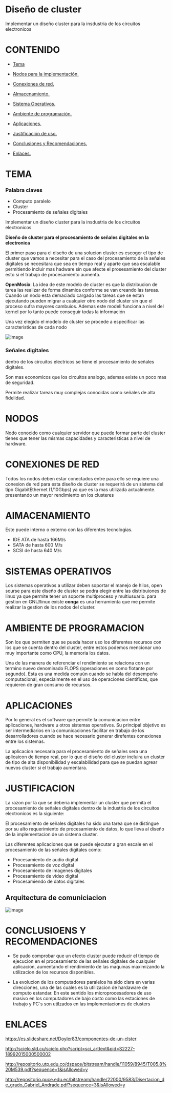 # Diseño de cluster

Implementar un diseño cluster para la insdustria de los circuitos electronicos

# CONTENIDO

* [Tema](#id1)

* [Nodos para la implementación.](#id2)

* [Conexiones de red.](#id3)

* [Almacenamiento.](#id4)

* [Sistema Operativos.](#id5)

* [Ambiente de programación.](#id6)

* [Aplicaciones.](#id7)

* [Justificación de uso.](#id8)
  
* [Conclusiones y Recomendaciones.](#id9)

* [Enlaces.](#id10)

<a name="id1"></a>

# TEMA 

### Palabra claves 
* Computo paralelo
* Cluster
* Procesamiento de señales digitales


Implementar un diseño cluster para la insdustria de los circuitos electronicos

**Diseño de cluster para el procesamiento de señales digitales en la electronica**

El primer paso para el diseño de una solucion cluster es escoger el tipo de cluster que vamos a necesitar para el caso del procesamiento de la señales digitales se necesitara que sea en tiempo real y aparte que sea escalable permitiendo incluir  mas hadware sin que afecte el prosesamiento del cluster esto si el trabajo de procesamiento aumenta. 

**OpenMosix**: La idea de este modelo de cluster es que la distribucion de tarea las realizar de forma dinamica conforme se van creando las tareas. Cuando un nodo esta demaciado cargado las tareas que se estan ejecutando pueden migrar a cualquier otro nodo del cluster sin que el proceso sufra mayores cambuios. Ademas este modeli funciona a nivel del kernel por lo tanto puede conseguir todas la información 

Una vez elegido el modelo de cluster se procede a especificar las caracteristicas de cada nodo 

![image](https://user-images.githubusercontent.com/50051312/59373982-6a10f480-8d10-11e9-9f01-9f079d12646a.png)



### Señales digitales
dentro de los circuitos electricos se tiene el procesamiento de señales digitales.

Son mas economicos que los circuitos analogo, ademas existe un poco mas de seguridad.

Permite realizar tareas muy complejas conocidas como señales de alta fidelidad.


<a name="id2"></a>
# NODOS

Nodo conocido como cualquier servidor que puede formar parte del cluster tienes que tener las mismas capacidades y caracteristicas a nivel de hardware.

<a name="id3"></a>
# CONEXIONES DE RED
Todos los nodos deben estar conectados entre para ello se requiere una conexion de red para esta diseño de cluster se requerirá de un sistema del tipo  GigabitEthernet (1/10Gbps)  ya que es la mas utilizada actualmente. presentando un mayor rendimiento en los clusteres 

<a name="id4"></a>
# AlMACENAMIENTO 

Este puede interno o externo con las diferentes tecnologias.

* IDE ATA de hasta 166M/s
* SATA de hasta 600 M/s
* SCSI de hasta 640 M/s

<a name="id5"></a>
# SISTEMAS OPERATIVOS

Los sistemas operativos a utilizar deben soportar el manejo de hilos, open sourse para este diseño de cluster se podra elegir entre las distribuiones de linux ya que permite tener un soporte multiproceso y multiusuario. para gestion en GNU/linux existe **conga** es una herramienta que me permite realizar la gestion de los nodos del cluster.


<a name="id6"></a>
# AMBIENTE DE PROGRAMACION

Son los que permiten que se pueda hacer uso los diferentes recursos con los que se cuenta dentro del cluster, entre estos podemos mencionar uno muy importante como CPU, la memoria los datos.

Una de las manera de referenciar el rendimiento se relaciona con un termino nuevo denominado FLOPS (operaciones en como flotante por segundo). Esta es una medida comuún cuando se habla del desempeño computacional, especialmente en el uso de operaciones cientificas, que requieren de gran consumo de recursos.

<a name="id7"></a>
# APLICACIONES 
Por lo general es el software que permite la comunicacion entre aplicaciones, hardware u otros sistemas operativos.
Su principal objetivo es ser intermediarios en la comunicaciones facilitar en trabajo de los desarrolladores cuando se hace necesario generar   direfentes conexiones entre los sistemas.

La aplicacion necesaria para el procesamiento de señales sera una aplicaicon de tiempo real, por lo que el diseño del cluster incluira un cluster de tipo de alta disponibilidad y escalabilidad para que se puedan agrear nuevos cluster si el trabajo aumentara.




<a name="id8"></a>
# JUSTIFICACION

La razon por la que se deberia implementar un cluster que permita el procesamiento de señales digitales dentro de la industria de los circuitos electronicos es la siguiente:

El procesamiento de señales digitales ha sido una tarea que se distingue por su alto requerimiento de procesamiento de datos, lo que lleva al diseño de la implementacion de un sistema cluster.

Las diferentes aplicaciones que se puede ejecutar a gran escale en el procesamiento de las señales digitales como:

* Procesamiento de audio digital
* Procesamiento de voz digital
* Procesamiento de imagenes digitales 
* Procesamiento de video digital
* Procesamiendo de datos digitales


## Arquitectura de comuniciacion

![image](https://user-images.githubusercontent.com/50051312/59375910-bcecab00-8d14-11e9-82b9-93fda8cb36b8.png)

<a name="id9"></a>
# CONCLUSIOENS Y RECOMENDACIONES

*  Se pudo comprobar que un efecto cluster puede reducir el tiempo de ejecucion en el procesamiento de las señales digitales de cualquier aplicacion, aumentando el rendimiento de las maquinas maximizando la utilizacion de los recursos disponibles.

* La evolucion de los computadores paralelos ha sido clara en varias direcciones, una de las cuales es la utilizacion de hardaware de computo estandar. En este sentido los microprocesadores de uso masivo en los computadores de bajo costo como las estaciones de trabajo y PC´s son utilzados en las implementaciones de clusters 

<a name="id10"></a>
# ENLACES


https://es.slideshare.net/Doyler83/componentes-de-un-clster

http://scielo.sld.cu/scielo.php?script=sci_arttext&pid=S2227-18992015000500002

http://repositorio.utp.edu.co/dspace/bitstream/handle/11059/8945/T005.8%20M539.pdf?sequence=1&isAllowed=y

http://repositorio.puce.edu.ec/bitstream/handle/22000/9583/Disertacion_de_grado_Gabriel_Andrade.pdf?sequence=3&isAllowed=y
